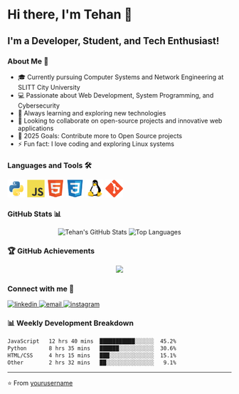 # Hi there, I'm Tehan 👋

## I'm a Developer, Student, and Tech Enthusiast!

### About Me 🚀
- 🎓 Currently pursuing Computer Systems and Network Engineering at SLITT City University
- 💻 Passionate about Web Development, System Programming, and Cybersecurity
- 🌱 Always learning and exploring new technologies
- 👯 Looking to collaborate on open-source projects and innovative web applications
- 🥅 2025 Goals: Contribute more to Open Source projects
- ⚡ Fun fact: I love coding and exploring Linux systems

### Languages and Tools 🛠

<div align="left">
  <img src="https://raw.githubusercontent.com/devicons/devicon/master/icons/python/python-original.svg" alt="python" width="40" height="40"/>
  <img src="https://raw.githubusercontent.com/devicons/devicon/master/icons/javascript/javascript-original.svg" alt="javascript" width="40" height="40"/>
  <img src="https://raw.githubusercontent.com/devicons/devicon/master/icons/html5/html5-original.svg" alt="html5" width="40" height="40"/>
  <img src="https://raw.githubusercontent.com/devicons/devicon/master/icons/css3/css3-original.svg" alt="css3" width="40" height="40"/>
  <img src="https://raw.githubusercontent.com/devicons/devicon/master/icons/linux/linux-original.svg" alt="linux" width="40" height="40"/>
  <img src="https://raw.githubusercontent.com/devicons/devicon/master/icons/git/git-original.svg" alt="git" width="40" height="40"/>
</div>

### GitHub Stats 📊

<div align="center">
  <img alt="Tehan's GitHub Stats" src="https://github-readme-stats.vercel.app/api?username=yourusername&show_icons=true&theme=radical&hide_border=true"/>
  <img alt="Top Languages" src="https://github-readme-stats.vercel.app/api/top-langs/?username=yourusername&layout=compact&theme=radical&hide_border=true"/>
</div>

### 🏆 GitHub Achievements
<p align="center">
  <img src="https://github-profile-trophy.vercel.app/?username=yourusername&theme=radical&no-frame=true&row=1&&margin-w=20&no-bg=true"/>
</p>

### Connect with me 🤝
<p align="left">
  <a href="https://linkedin.com/in/tehan-hewage-453a63241/" target="_blank">
    <img src="https://img.shields.io/badge/LinkedIn-0077B5?style=for-the-badge&logo=linkedin&logoColor=white" alt="linkedin"/>
  </a>
  <a href="mailto:tehanhewage25@gmail.com">
    <img src="https://img.shields.io/badge/Email-D14836?style=for-the-badge&logo=gmail&logoColor=white" alt="email"/>
  </a>
  <a href="https://instagram.com/_.tehnz._/" target="_blank">
    <img src="https://img.shields.io/badge/Instagram-E4405F?style=for-the-badge&logo=instagram&logoColor=white" alt="instagram"/>
  </a>
</p>

### 📊 Weekly Development Breakdown
```text
JavaScript   12 hrs 40 mins  ███████████░░░░░░  45.2%
Python       8 hrs 35 mins   ██████░░░░░░░░░░░  30.6%
HTML/CSS     4 hrs 15 mins   ███░░░░░░░░░░░░░░  15.1%
Other        2 hrs 32 mins   ██░░░░░░░░░░░░░░░   9.1%
```

---
⭐️ From [yourusername](https://github.com/yourusername)
